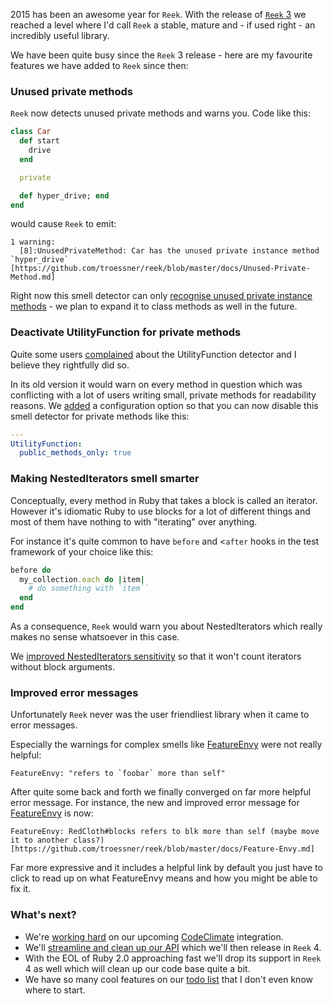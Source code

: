 2015 has been an awesome year for `Reek`. With the release of [`Reek` 3](https://svbtle.com/reek-3-has-been-released/) we reached a level where I'd call `Reek` a stable, mature and - if used right - an incredibly useful library.

We have been quite busy since the `Reek` 3 release - here are my favourite features we have added to `Reek` since then:

### Unused private methods

`Reek` now detects unused private methods and warns you.
Code like this:

```Ruby
class Car
  def start
    drive
  end

  private

  def hyper_drive; end
end
```

would cause `Reek` to emit:

```
1 warning:
  [8]:UnusedPrivateMethod: Car has the unused private instance method `hyper_drive` [https://github.com/troessner/reek/blob/master/docs/Unused-Private-Method.md]
```

Right now this smell detector can only [recognise unused private instance methods](https://github.com/troessner/reek/pull/794) - we plan to expand it to class methods as well in the future.

### Deactivate UtilityFunction for private methods

Quite some users [complained](https://github.com/troessner/reek/issues/681) about the UtilityFunction detector and I believe they rightfully did so.

In its old version it would warn on every method in question which was conflicting with a lot of users writing small, private methods for readability reasons. We [added](https://github.com/troessner/reek/pull/698) a configuration option so that you can now disable this smell detector for private methods like this:

```Yaml
---
UtilityFunction:
  public_methods_only: true
```

### Making NestedIterators smell smarter

Conceptually, every method in Ruby that takes a block is called an iterator.
However it's idiomatic Ruby to use blocks for a lot of different things and most of them have nothing to with "iterating" over anything.

For instance it's quite common to have `before` and <`after` hooks in the test framework of your choice like this:

```Ruby
before do
  my_collection.each do |item|
    # do something with `item``
  end
end
```

As a consequence, `Reek` would warn you about NestedIterators which really makes no sense whatsoever in this case.

We [improved NestedIterators sensitivity](https://github.com/troessner/reek/pull/729) so that it won't count iterators without block arguments.

### Improved error messages

Unfortunately `Reek` never was the user friendliest library when it came to error messages.

Especially the warnings for complex smells like [FeatureEnvy](https://github.com/troessner/reek/blob/master/docs/Feature-Envy.md) were not really helpful:

```
FeatureEnvy: "refers to `foobar` more than self"
```

After quite some back and forth we finally converged on far more helpful error message. For instance, the new and improved error message for [FeatureEnvy](https://github.com/troessner/reek/blob/master/docs/Feature-Envy.md) is now:

```
FeatureEnvy: RedCloth#blocks refers to blk more than self (maybe move it to another class?)
[https://github.com/troessner/reek/blob/master/docs/Feature-Envy.md]
```

Far more expressive and it includes a helpful link by default you just have to click to read up on what FeatureEnvy means and how you might be able to fix it.

### What's next?

- We're [working hard](https://github.com/troessner/reek/issues/790) on our upcoming [CodeClimate](https://codeclimate.com) integration.
- We'll [streamline and clean up our API](https://github.com/troessner/reek/issues/650) which we'll then release in `Reek` 4.
- With the EOL of Ruby 2.0 approaching fast we'll drop its support in `Reek` 4 as well which will clean up our code base quite a bit.
- We have so many cool features on our [todo list](https://github.com/troessner/reek/issues?q=is%3Aopen+is%3Aissue+label%3Afeature) that I don't even know where to start.
